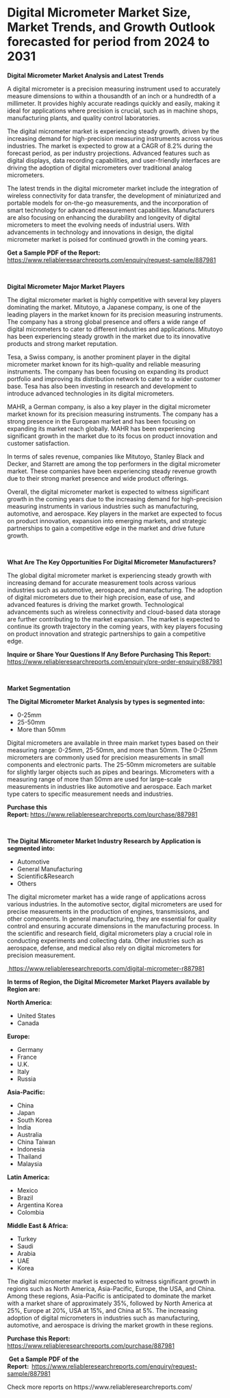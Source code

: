 <p><h1>Digital Micrometer Market Size, Market Trends, and Growth Outlook forecasted for period from 2024 to 2031</h1></p><p><strong>Digital Micrometer Market Analysis and Latest Trends</strong></p>
<p><p>A digital micrometer is a precision measuring instrument used to accurately measure dimensions to within a thousandth of an inch or a hundredth of a millimeter. It provides highly accurate readings quickly and easily, making it ideal for applications where precision is crucial, such as in machine shops, manufacturing plants, and quality control laboratories.</p><p>The digital micrometer market is experiencing steady growth, driven by the increasing demand for high-precision measuring instruments across various industries. The market is expected to grow at a CAGR of 8.2% during the forecast period, as per industry projections. Advanced features such as digital displays, data recording capabilities, and user-friendly interfaces are driving the adoption of digital micrometers over traditional analog micrometers.</p><p>The latest trends in the digital micrometer market include the integration of wireless connectivity for data transfer, the development of miniaturized and portable models for on-the-go measurements, and the incorporation of smart technology for advanced measurement capabilities. Manufacturers are also focusing on enhancing the durability and longevity of digital micrometers to meet the evolving needs of industrial users. With advancements in technology and innovations in design, the digital micrometer market is poised for continued growth in the coming years.</p></p>
<p><strong>Get a Sample PDF of the Report:&nbsp;</strong> <a href="https://www.reliableresearchreports.com/enquiry/request-sample/887981">https://www.reliableresearchreports.com/enquiry/request-sample/887981</a></p>
<p>&nbsp;</p>
<p><strong>Digital Micrometer Major Market Players</strong></p>
<p><p>The digital micrometer market is highly competitive with several key players dominating the market. Mitutoyo, a Japanese company, is one of the leading players in the market known for its precision measuring instruments. The company has a strong global presence and offers a wide range of digital micrometers to cater to different industries and applications. Mitutoyo has been experiencing steady growth in the market due to its innovative products and strong market reputation.</p><p>Tesa, a Swiss company, is another prominent player in the digital micrometer market known for its high-quality and reliable measuring instruments. The company has been focusing on expanding its product portfolio and improving its distribution network to cater to a wider customer base. Tesa has also been investing in research and development to introduce advanced technologies in its digital micrometers.</p><p>MAHR, a German company, is also a key player in the digital micrometer market known for its precision measuring instruments. The company has a strong presence in the European market and has been focusing on expanding its market reach globally. MAHR has been experiencing significant growth in the market due to its focus on product innovation and customer satisfaction.</p><p>In terms of sales revenue, companies like Mitutoyo, Stanley Black and Decker, and Starrett are among the top performers in the digital micrometer market. These companies have been experiencing steady revenue growth due to their strong market presence and wide product offerings.</p><p>Overall, the digital micrometer market is expected to witness significant growth in the coming years due to the increasing demand for high-precision measuring instruments in various industries such as manufacturing, automotive, and aerospace. Key players in the market are expected to focus on product innovation, expansion into emerging markets, and strategic partnerships to gain a competitive edge in the market and drive future growth.</p></p>
<p>&nbsp;</p>
<p><strong>What Are The Key Opportunities For Digital Micrometer Manufacturers?</strong></p>
<p><p>The global digital micrometer market is experiencing steady growth with increasing demand for accurate measurement tools across various industries such as automotive, aerospace, and manufacturing. The adoption of digital micrometers due to their high precision, ease of use, and advanced features is driving the market growth. Technological advancements such as wireless connectivity and cloud-based data storage are further contributing to the market expansion. The market is expected to continue its growth trajectory in the coming years, with key players focusing on product innovation and strategic partnerships to gain a competitive edge.</p></p>
<p><strong>Inquire or Share Your Questions If Any Before Purchasing This Report:</strong> <a href="https://www.reliableresearchreports.com/enquiry/pre-order-enquiry/887981">https://www.reliableresearchreports.com/enquiry/pre-order-enquiry/887981</a></p>
<p>&nbsp;</p>
<p><strong>Market Segmentation</strong></p>
<p><strong>The Digital Micrometer Market Analysis by types is segmented into:</strong></p>
<p><ul><li>0-25mm</li><li>25-50mm</li><li>More than 50mm</li></ul></p>
<p><p>Digital micrometers are available in three main market types based on their measuring range: 0-25mm, 25-50mm, and more than 50mm. The 0-25mm micrometers are commonly used for precision measurements in small components and electronic parts. The 25-50mm micrometers are suitable for slightly larger objects such as pipes and bearings. Micrometers with a measuring range of more than 50mm are used for large-scale measurements in industries like automotive and aerospace. Each market type caters to specific measurement needs and industries.</p></p>
<p><strong>Purchase this Report:&nbsp;</strong><a href="https://www.reliableresearchreports.com/purchase/887981">https://www.reliableresearchreports.com/purchase/887981</a></p>
<p>&nbsp;</p>
<p><strong>The Digital Micrometer Market Industry Research by Application is segmented into:</strong></p>
<p><ul><li>Automotive</li><li>General Manufacturing</li><li>Scientific&Research</li><li>Others</li></ul></p>
<p><p>The digital micrometer market has a wide range of applications across various industries. In the automotive sector, digital micrometers are used for precise measurements in the production of engines, transmissions, and other components. In general manufacturing, they are essential for quality control and ensuring accurate dimensions in the manufacturing process. In the scientific and research field, digital micrometers play a crucial role in conducting experiments and collecting data. Other industries such as aerospace, defense, and medical also rely on digital micrometers for precision measurement.</p></p>
<p><a href="https://www.reliableresearchreports.com/digital-micrometer-r887981">&nbsp;https://www.reliableresearchreports.com/digital-micrometer-r887981</a></p>
<p><strong>In terms of Region, the Digital Micrometer Market Players available by Region are:</strong></p>
<p>
    <p> <strong> North America: </strong>
        <ul>
            <li>United States</li>
            <li>Canada</li>
        </ul>
        </p> 
    <p> <strong> Europe: </strong>
        <ul>
            <li>Germany</li>
            <li>France</li>
            <li>U.K.</li>
            <li>Italy</li>
            <li>Russia</li>
        </ul>
        </p> 
    <p> <strong> Asia-Pacific: </strong>
        <ul>
            <li>China</li>
            <li>Japan</li>
            <li>South Korea</li>
            <li>India</li>
            <li>Australia</li>
            <li>China Taiwan</li>
            <li>Indonesia</li>
            <li>Thailand</li>
            <li>Malaysia</li>
        </ul>
        </p> 
    <p> <strong> Latin America: </strong>
        <ul>
            <li>Mexico</li>
            <li>Brazil</li>
            <li>Argentina Korea</li>
            <li>Colombia</li>
        </ul>
        </p> 
    <p> <strong> Middle East & Africa: </strong>
        <ul>
            <li>Turkey</li>
            <li>Saudi</li>
            <li>Arabia</li>
            <li>UAE</li>
            <li>Korea</li>
        </ul>
    </p>
    </p>
<p><p>The digital micrometer market is expected to witness significant growth in regions such as North America, Asia-Pacific, Europe, the USA, and China. Among these regions, Asia-Pacific is anticipated to dominate the market with a market share of approximately 35%, followed by North America at 25%, Europe at 20%, USA at 15%, and China at 5%. The increasing adoption of digital micrometers in industries such as manufacturing, automotive, and aerospace is driving the market growth in these regions.</p></p>
<p><strong>Purchase this Report: </strong><a href="https://www.reliableresearchreports.com/purchase/887981">https://www.reliableresearchreports.com/purchase/887981</a></p>
<p>&nbsp;<strong>Get a Sample PDF of the Report:&nbsp;&nbsp;</strong><a href="https://www.reliableresearchreports.com/enquiry/request-sample/887981">https://www.reliableresearchreports.com/enquiry/request-sample/887981</a></p>
<p><strong></strong></p>
<p>Check more reports on https://www.reliableresearchreports.com/</p>